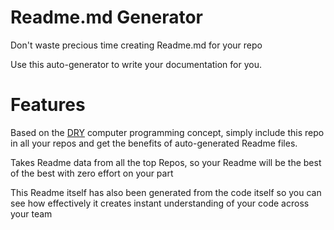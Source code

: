 # Readme.md Generator
Don't waste precious time creating Readme.md for your repo

Use this auto-generator to write your documentation for you.

# Features

Based on the [DRY](https://en.wikipedia.org/wiki/Don%27t_repeat_yourself) computer programming concept, simply include this repo in all your repos and get the benefits of auto-generated Readme files.

Takes Readme data from all the top Repos, so your Readme will be the best of the best with zero effort on your part

This Readme itself has also been generated from the code itself so you can see how effectively it creates instant understanding of your code across your team
